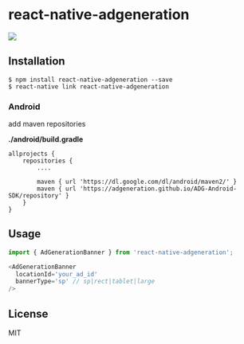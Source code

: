 
# react-native-adgeneration
![](https://badge.fury.io/js/react-native-adgeneration.svg)

## Installation
```
$ npm install react-native-adgeneration --save
$ react-native link react-native-adgeneration
```

### Android
add maven repositories

**./android/build.gradle**

```
allprojects {
    repositories {
        ....

        maven { url 'https://dl.google.com/dl/android/maven2/' }
        maven { url 'https://adgeneration.github.io/ADG-Android-SDK/repository' }
    }
}
```

## Usage
```javascript
import { AdGenerationBanner } from 'react-native-adgeneration';

<AdGenerationBanner
  locationId='your_ad_id'
  bannerType='sp' // sp|rect|tablet|large
/>
```

## License
MIT
  
